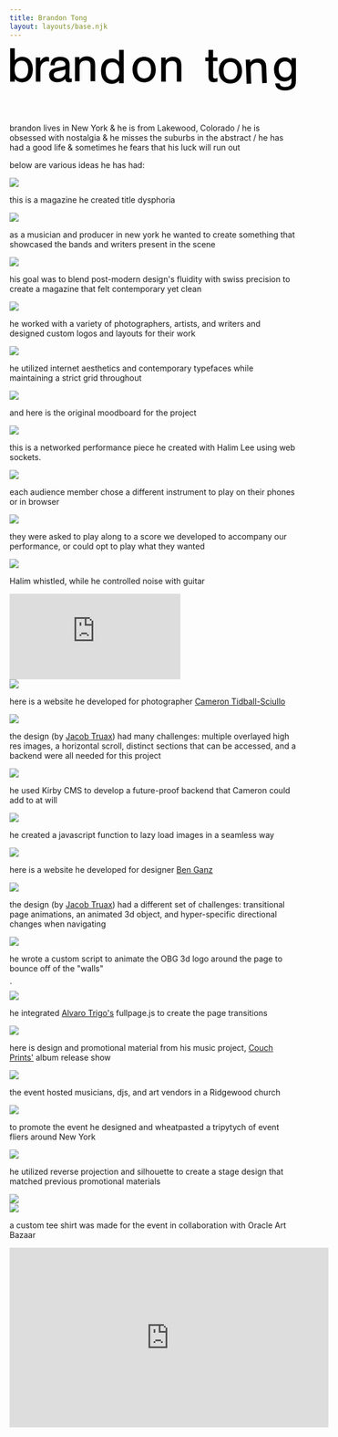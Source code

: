```yaml
---
title: Brandon Tong
layout: layouts/base.njk
---
```


<header class="hero">
    <div class="hero-div">
        <svg id="Layer_1" data-name="Layer 1" xmlns="http://www.w3.org/2000/svg" viewBox="0 0 240.47 36.34">
        <path class="cls-1" d="m.51.5h3.85v10c1.92-1.97,3.89-2.85,6.44-2.85,5.23,0,8.7,4.18,8.7,10.54s-3.43,10.75-8.83,10.75c-2.59,0-4.39-.79-6.32-2.8v2.26H.51V.5Zm3.72,17.7c0,4.85,2.01,7.53,5.69,7.53s5.69-2.68,5.69-7.45-2.05-7.41-5.69-7.41-5.69,2.68-5.69,7.32Z"/>
        <path class="cls-1" d="m25.7,8.2v3.18c.79-1.17,1.13-1.63,1.67-2.13.92-.96,2.38-1.59,3.6-1.59.75,0,1.46.17,2.13.5v3.47c-.79-.17-1.21-.21-1.76-.21-3.1,0-5.48,2.76-5.48,6.36v10.63h-3.85V8.2h3.68Z"/>
        <path class="cls-1" d="m34.26,14.73c.22-2.38.7-3.79,1.73-4.9,1.33-1.44,3.77-2.23,6.61-2.17,5.02.1,7.82,2.54,7.73,6.72l-.19,9.5c-.03,1.59.17,1.93,1.05,1.95.33,0,.54-.03,1.01-.19l-.06,2.97c-.92.19-1.72.26-2.52.24-1.84-.04-2.66-.85-2.96-2.78-2.09,2.01-4.33,2.88-7.05,2.83-3.93-.08-6.56-2.56-6.49-6.11.07-3.26,2.11-5.23,6.23-5.99l4.49-.79c2.43-.41,2.94-.78,2.97-2.03.04-1.97-1.65-3.21-4.37-3.27-1.97-.04-3.53.56-4.09,1.63-.3.54-.4,1-.51,2.46l-3.6-.07Zm12.57,3.39c-.72.28-1.39.47-2.4.71l-3.95.84c-2.35.5-3.42,1.44-3.45,3.03-.04,1.84,1.44,3.13,3.7,3.17,3.26.07,5.99-2.27,6.05-5.15l.05-2.59Z"/>
        <path class="cls-1" d="m58.51,7.87v2.3c2.01-2.13,3.64-2.85,6.4-2.85,2.38,0,4.35.79,5.48,2.22.96,1.26,1.34,2.68,1.34,5.02v13.51h-3.85v-13.22c0-2.76-1.26-4.1-3.89-4.1-3.31,0-5.31,1.92-5.31,5.06v12.26h-3.85V7.87h3.68Z"/>
        <path class="cls-1" d="m95.66,29.71h-3.85v-2.18c-1.92,1.92-3.85,2.72-6.4,2.72-5.4,0-8.79-4.18-8.79-10.75s3.43-10.54,8.79-10.54c2.59,0,4.52.84,6.4,2.72V1.8h3.85v27.91Zm-15.15-10.12c0,4.77,2.09,7.45,5.73,7.45s5.77-2.68,5.77-7.32-2.05-7.53-5.77-7.53-5.73,2.68-5.73,7.41Z"/>
        <path class="cls-1" d="m122.51,18.45c0,6.19-3.97,10.5-9.75,10.5s-9.71-4.31-9.71-10.67,3.93-10.63,9.71-10.63,9.75,4.27,9.75,10.79Zm-15.56-.17c0,4.73,2.13,7.45,5.86,7.45s5.82-2.72,5.82-7.32c0-4.85-2.09-7.53-5.86-7.53s-5.82,2.72-5.82,7.41Z"/>
        <path class="cls-1" d="m130.75,8.2v2.3c2.01-2.13,3.64-2.85,6.4-2.85,2.38,0,4.35.79,5.48,2.22.96,1.26,1.34,2.68,1.34,5.02v13.51h-3.85v-13.22c0-2.76-1.26-4.1-3.89-4.1-3.31,0-5.31,1.92-5.31,5.06v12.26h-3.85V8.2h3.68Z"/>
        <path class="cls-1" d="m174.2,11.26h-3.64v12.68c0,1.17.54,1.84,1.51,1.84.54,0,1.09-.13,2.13-.54v3.14c-1.67.38-2.3.46-3.22.46-2.89,0-4.27-1.55-4.27-4.9v-12.68h-2.72v-3.05h2.72V1.8h3.85v6.4h3.64v3.05Z"/>
        <path class="cls-1" d="m194.83,19.45c0,6.19-3.98,10.5-9.75,10.5s-9.71-4.31-9.71-10.67,3.93-10.63,9.71-10.63,9.75,4.27,9.75,10.79Zm-15.56-.17c0,4.73,2.13,7.45,5.86,7.45s5.81-2.72,5.81-7.32c0-4.85-2.09-7.53-5.86-7.53s-5.81,2.72-5.81,7.41Z"/>
        <path class="cls-1" d="m201.57,9.84l.09,2.3c1.92-2.21,3.53-2.98,6.29-3.09,2.38-.09,4.38.62,5.56,2,1.01,1.22,1.44,2.62,1.53,4.97l.53,13.5-3.84.15-.52-13.21c-.11-2.76-1.41-4.05-4.05-3.95-3.3.13-5.23,2.13-5.11,5.27l.48,12.25-3.85.15-.79-20.19,3.68-.14Z"/>
        <path class="cls-1" d="m239.96,8.68v19.41c0,2.68-.63,4.44-2.05,5.61-1.59,1.38-4.06,2.13-7.07,2.13s-5.31-.79-6.74-2.3c-.88-.92-1.3-1.92-1.46-3.72h3.68c.21,1.97,1.76,2.97,4.64,2.97,3.64,0,5.31-1.55,5.31-4.9v-2.3c-1.63,1.76-3.64,2.64-5.98,2.64-5.1,0-8.66-4.06-8.66-9.87s3.6-10.21,8.74-10.21c2.64,0,4.31.79,5.98,2.76l-.08-2.22h3.68Zm-14.44,9.5c0,4.14,2.05,6.69,5.44,6.69s5.4-2.55,5.4-6.61-2.01-6.78-5.44-6.78-5.4,2.55-5.4,6.69Z"/>
        </svg>
    </div>
</header> 

<section>
    <div class="about">
        <p>
            brandon lives in New York & he is from Lakewood, Colorado / he is obsessed with nostalgia & he misses the suburbs in the abstract / he has had a good life & sometimes he fears that his luck will run out 
        </p>
    </div>
    <div class="about-2">
        <p>
            below are various ideas he has had:
        </p>
    </div>
</section>



<section class="selected-work" id="dysphoria-magazine">
    <div class="segment">
        <div class="brick dysphoria-cover shadow-fix">
            <img src="assets/images/dysphoria-cover.jpg" class="module ">
            <p class="dysphoria-blurb text">this is a magazine he created title dysphoria
            </p>
        </div>
    </div>
    <div class="segment">
        <div class="brick dysphoria-2 shadow-fix">
            <img src="assets/images/dysphoria-2.jpg" class="module ">
            <p class="dysphoria-2-blurb text">as a musician and producer in new york he wanted to create something that showcased the bands and writers present in the scene
            </p>
        </div>
    </div>
    <div class="segment">
        <div class="brick dysphoria-3 shadow-fix">
            <img src="assets/images/dysphoria-3.jpg" class="module ">
            <p class="dysphoria-3-blurb text">his goal was to blend post-modern design's fluidity with swiss precision to create a magazine that felt contemporary yet clean
            </p>
        </div>
    </div>
    <div class="segment">
        <div class="brick dysphoria-6 shadow-fix">
            <img src="assets/images/dysphoria-6.jpg" class="module ">
            <p class="dysphoria-6-blurb text">he worked with a variety of photographers, artists, and writers and designed custom logos and layouts for their work
            </p>
        </div>
    </div>
    <div class="segment">
        <div class="brick dysphoria-9 shadow-fix">
            <img src="assets/images/dysphoria-9.jpg" class="module ">
            <p class="dysphoria-9-blurb text">he utilized internet aesthetics and contemporary typefaces while maintaining a strict grid throughout
        </div>
    </div>
    <div class="segment">
        <div class="brick dysphoria-moodboard shadow-fix">
            <img src="assets/images/dysphoria-moodboard.jpg" class="module">
            <p class="dysphoria-moodboard-blurb text">and here is the original moodboard for the project
            </p>
        </div>
    </div>
</section>

<section  id="sound-of-network">
    <div class="segment">
        <div class="brick son-cover shadow-fix">
            <img src="assets/images/son-1.png" class="module ">
            <p class="son-blurb text">this is a networked performance piece he created with Halim Lee using web sockets.
            </p>
        </div>
    </div>
    <div class="segment">
        <div class="brick son-2 shadow-fix">
            <img src="assets/images/son-2.jpg" class="module ">
            <p class="son-2-blurb text">each audience member chose a different instrument to play on their phones or in browser
            </p>
        </div>
    </div>
    <div class="segment">
        <div class="brick son-3 shadow-fix">
            <img src="assets/images/son-3.jpg" class="module ">
            <p class="son-3-blurb text">they were asked to play along to a score we developed to accompany our performance, or could opt to play what they wanted
            </p>
        </div>
    </div>
    <div class="segment">
        <div class="brick son-4 shadow-fix">
            <img src="assets/images/son-4.jpg" class="module ">
            <p class="son-4-blurb text">Halim whistled, while he controlled noise with guitar
            </p>
        </div>
    </div>
    <div class="son-recap brick shadow-fix video-wrap">
        <div class='video-container'>
             <iframe src="https://www.youtube.com/embed/086onEYausw?si=0Rug1EQ_YxpMXhkc" title="YouTube video player" frameborder="0" allow="accelerometer; autoplay; clipboard-write; encrypted-media; gyroscope; picture-in-picture; web-share" allowfullscreen></iframe>
        </div>
    </div>

</section>

<section id="cts" class="margin-section">
    <div class="segment">
        <div class="brick cts-splash">
            <img src="assets/images/cts-splash.png" class="module">
            <p class="cts-splash-blurb text">here is a website he developed for photographer <a href="https://camerontidballsciullo.com/">Cameron Tidball-Sciullo</a>
            </p>
        </div>
    </div>
    <div class="segment">
        <div class="brick cts-dropdown">
            <img src="assets/images/cts-dropdown.png" class="module">
            <p class="cts-dropdown-blurb text">the design (by 
            <a href="jacobtruax.info">Jacob Truax</a>) had many challenges: multiple overlayed high res images, a horizontal scroll, distinct sections that can be accessed, and a backend were all needed for this project
            </p>
        </div>
    </div>
    <div class="segment">
        <div class="brick cts-action-1">
            <img src="assets/images/cts-action-1.png" class="module">
            <p class="cts-action-1-blurb text">he used Kirby CMS to develop a future-proof backend that Cameron could add to at will
            </p>
        </div>
    </div>
    <div class="segment">
        <div class="brick cts-action-2">
            <img src="assets/images/cts-action-2.png" class="module">
            <p class="cts-action-2-blurb text">he created a javascript function to lazy load images in a seamless way
            </p>
        </div>
    </div>
</section>

<section id="obg" class="margin-section">
    <div class="segment">
        <div class="brick obg-splash">
            <img src="assets/images/obg-splash.png" class="module">
            <p class="obg-splash-blurb text">here is a website he developed for designer 
            <a href="https://officebenganz.com/">Ben Ganz</a>
            </p>
        </div>
    </div>
    <div class="segment">
        <div class="brick obg-main">
            <img src="assets/images/obg-main.png" class="module">
            <p class="obg-main-blurb text">the design (by 
            <a href="jacobtruax.info">Jacob Truax</a>) had a different set of challenges: transitional page animations, an animated 3d object, and hyper-specific directional changes when navigating
            </p>
        </div>
    </div>
    <div class="segment">
        <div class="brick obg-action-1">
            <img src="assets/images/obg-action-1.png" class="module">
            <p class="obg-action-1-blurb text">he wrote a custom script to animate the OBG 3d logo around the page to bounce off of the "walls"
            </p>
        </div>
    </div>  
`  <div class="segment">
        <div class="brick obg-action-2">
            <img src="assets/images/obg-action-2.png" class="module">
            <p class="obg-action-2-blurb text">he integrated <a href="https://alvarotrigo.com/fullPage/">Alvaro Trigo's</a> fullpage.js to create the page transitions
            </p>
        </div>
    </div>

</section>

<section id="couch-prints" class="margin-section">
    <div class="segment">
        <div class="brick tell-u shadow-fix">
            <img src="assets/images/release-1.jpg" class="module">
            <p class="tell-u-blurb text">here is design and promotional material from his music project, <a href="https://open.spotify.com/artist/19kbFuDgyFDHHOjKPaNTNi?si=azr4gHOiR3GG_i-rwN8mxg">Couch Prints'</a> album release show
            </p>
        </div>
    </div>
    <div class="segment">
        <div class="brick sxsw-cover shadow-fix">
            <img src="assets/images/release-2.jpg" class="module">
            <p class="sxsw-recap-blurb text">the event hosted musicians, djs, and art vendors in a Ridgewood church
            </p>
        </div>
    </div>
    <div class="segment">
        <div class="brick release-3 shadow-fix">
            <img src="assets/images/release-3.jpeg" class="module">
            <p class="release-3-blurb text">to promote the event he designed and wheatpasted a tripytych of event fliers around New York
            </p>
        </div>
    </div>
    <div class="segment">
        <div class="brick release-6  shadow-fix">
            <img class="module" src="assets/images/release-6.png"></img>
            <p class="release-6-blurb text">he utilized reverse projection and silhouette to create a stage design that matched previous promotional materials
            </p>
        </div>
    </div> 
    <div class="segment">
        <div class="brick release-5 shadow-fix">
            <img class="module" src="assets/images/release-5.png"></img>
        </div>
    </div> 
    <div class="segment"> 
        <div class="brick release-4 shadow-fix">
            <img src="assets/images/release-4.png" class="module">
            <p class="weakness-blurb text">a custom tee shirt was made for the event in collaboration with Oracle Art Bazaar
            </p>
        </div>  
    </div>
    <div class="release-recap brick shadow-fix video-wrap">
        <div class='video-container'>
            <iframe width="560" height="315" src="https://www.youtube.com/embed/4cDxRCF9l2M?si=LU0cEk9YG7rROOob" title="YouTube video player" frameborder="0" allow="accelerometer; autoplay; clipboard-write; encrypted-media; gyroscope; picture-in-picture; web-share" allowfullscreen></iframe>
        </div>   
    </div>
</section>
